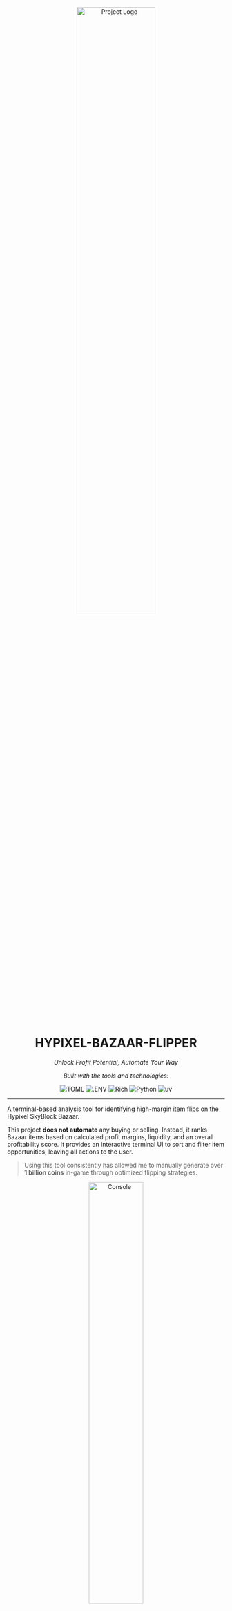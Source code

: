 <div id="top">
<div align="center">

<img src="assets/logo.png" width="60%" style="position: relative; top: 0; right: 0; bottom: 0;" alt="Project Logo"/>

# HYPIXEL-BAZAAR-FLIPPER

<em>Unlock Profit Potential, Automate Your Way</em>

<em>Built with the tools and technologies:</em>

<img src="https://img.shields.io/badge/TOML-9C4121.svg?style=default&logo=TOML&logoColor=white" alt="TOML">
<img src="https://img.shields.io/badge/.ENV-ECD53F.svg?style=default&logo=dotenv&logoColor=black" alt=".ENV">
<img src="https://img.shields.io/badge/Rich-FAE742.svg?style=default&logo=Rich&logoColor=black" alt="Rich">
<img src="https://img.shields.io/badge/Python-3776AB.svg?style=default&logo=Python&logoColor=white" alt="Python">
<img src="https://img.shields.io/badge/uv-DE5FE9.svg?style=default&logo=uv&logoColor=white" alt="uv">

</div>
</div>

---

A terminal-based analysis tool for identifying high-margin item flips on the Hypixel SkyBlock Bazaar.

This project **does not automate** any buying or selling. Instead, it ranks Bazaar items based on calculated profit margins, liquidity, and an overall profitability score. It provides an interactive terminal UI to sort and filter item opportunities, leaving all actions to the user.

> Using this tool consistently has allowed me to manually generate over **1 billion coins** in-game through optimized flipping strategies.

<div align="center"> 
    <img src="./assets/1b.png" alt="Console" width="50%"/>
</div>

---

## Features

- Fetches real-time data from the Hypixel API (or optionally from a local cache)
- Calculates and ranks items by:
  - Raw margin
  - Margin percentage
  - Liquidity
  - A composite score
- Interactive terminal UI with real-time filtering
- Flexible filter expressions using logical operators
- Offline mode using previously saved data
- Logging system for daily activity

---

## Example Use Case

This tool helped generate over **1 billion coins manually** by consistently identifying high-volume, high-margin flip opportunities.

---

## Project Structure

```

hypixel-bazaar-flipper/
├── api.py             # Data fetching, processing, scoring
├── console.py         # Terminal interface (Textual)
├── main.py            # Entry point
├── data/bazaar.json   # Local cache of Bazaar data
├── logs/              # Execution logs by date
├── .env               # Your Hypixel API key
├── pyproject.toml     # Dependencies and setup

````

---

## Installation

### Prerequisites

- Python 3.11+
- [uv](https://github.com/astral-sh/uv) (recommended dependency manager)

### Setup

1. Clone the repository:

```bash
git clone https://github.com/julesgtz/hypixel-bazaar-flipper.git
cd hypixel-bazaar-flipper
````

2. Install dependencies:

```bash
uv sync
```

3. Create a `.env` file and insert your Hypixel API key:

```
API_KEY=your_api_key_here
```

To obtain an API key:

* Log-on `https://developer.hypixel.net/dashboard/`
* Copy the generated key

---

## Usage

Run the app:

```bash
uv run main.py
```

### Options

* Run in offline mode (load local cache instead of contacting the API):

```bash
uv run main.py --offline
```

* Enable debug logging:

```bash
uv run main.py --debug
```

---

## Filtering System

The terminal UI includes a dynamic filter input. You can use logical expressions to filter the list of items.
<div align="center"> 
  <img src="./assets/console.png" alt="Console" width="80%"/>
</div>



### Available Abbreviations

| Abbreviation | Full name      |
|--------------|----------------|
| `s`          | score          |
| `bp`         | buy price      |
| `sp`         | sell price     |
| `m`          | margin         |
| `mp`         | margin percent |
| `l`          | liquidity      |
| `p`          | profit         |

> You can also use full attribute names instead of abbreviations. For example, both `s > 5000` and `score > 5000` will work. This applies to:
>
> * `score`
> * `buy_price`
> * `sell_price`
> * `margin`
> * `margin_pct`
> * `liquidity`
> * `profit`

---

### Operators Supported

* Comparison: `>`, `<`, `>=`, `<=`, `==`, `!=`
* Logical: `and`, `or`, `not`
* Parentheses for grouping: `(` and `)`

---

### Examples

```text
s > 10000 and mp > 5
(bp < 1000 or m > 2000) and liquidity > 30000
(score > 1000 and buy_price < 5000) or margin_pct > 8
```

This gives you full flexibility: write quick filters using abbreviations, or use explicit field names for clarity.

---

## How It Works

1. The app fetches Bazaar data (or loads from cache)
2. It filters out profitable items
3. It computes:
   * Margin (buy - sell)
   * Margin percent
   * Liquidity (sqrt of buy/sell weekly volume)
   * A profitability score
4. The terminal UI displays a sortable, filterable table
5. You choose what to buy/sell manually based on this data

---

## Logs

Each run produces a log file in `logs/` with the current date. You can enable debug-level output using `--debug`.

---

## Roadmap

* [x] Interactive terminal UI
* [x] Filter expressions
* [x] Scoring system
* [ ] CSV export
* [ ] Discord webhook alerts
* [ ] Web interface

---

## License

This project is licensed under the MIT License. See the [LICENSE](./LICENSE) file for details.

---

## Disclaimer

This is a utility for manual Bazaar analysis only. It does not automate gameplay or violate Hypixel rules. Use responsibly.

